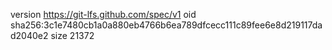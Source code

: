version https://git-lfs.github.com/spec/v1
oid sha256:3c1e7480cb1a0a880eb4766b6ea789dfcecc111c89fee6e8d219117dad2040e2
size 21372
